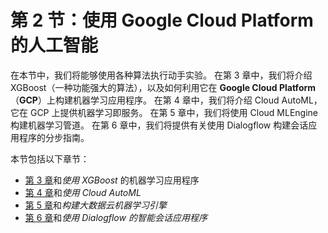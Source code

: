 # 第 2 节：使用 Google Cloud Platform 的人工智能

在本节中，我们将能够使用各种算法执行动手实验。 在第 3 章中，我们将介绍 XGBoost（一种功能强大的算法），以及如何利用它在 **Google Cloud Platform** （**GCP**）上构建机器学习应用程序。 在第 4 章中，我们将介绍 Cloud AutoML，它在 GCP 上提供机器学习即服务。 在第 5 章中，我们将使用 Cloud MLEngine 构建机器学习管道。 在第 6 章中，我们将提供有关使用 Dialogflow 构建会话应用程序的分步指南。

本节包括以下章节：

*   [第 3 章](../Text/03.html)和*使用 XGBoost* 的机器学习应用程序
*   [第 4 章](../Text/04.html)和*使用 Cloud AutoML*
*   [第 5 章](../Text/05.html)和*构建大数据云机器学习引擎*
*   [第 6 章](../Text/06.html)和*使用 Dialogflow 的智能会话应用程序*
